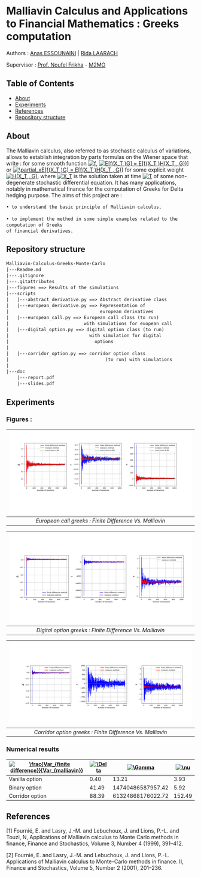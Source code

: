 # Malliavin Calculus and Applications to Financial Mathematics : Greeks computation 

Authors : [Anas ESSOUNAINI](https://www.linkedin.com/in/anas-essounaini-b7514014a/) | [Rida LAARACH](https://www.linkedin.com/in/rida-laarach/?originalSubdomain=fr)

Supervisor : [Prof. Noufel Frikha](https://www.lpsm.paris/pageperso/frikha/) - [M2MO](https://masterfinance.math.univ-paris-diderot.fr/)

## Table of Contents

- [About](#about)
- [Experiments](#res)
- [References](#ref)
- [Repository structure](#repo)

## About <a name = "about"></a>

The Malliavin calculus, also referred to as stochastic calculus of variations, allows to establish
integration by parts formulas on the Wiener space that write : for some smooth function <a href="https://www.codecogs.com/eqnedit.php?latex=f" target="_blank"><img src="https://latex.codecogs.com/gif.latex?f" title="f" /></a>,
<a href="https://www.codecogs.com/eqnedit.php?latex=E[f(X_T&space;)G]&space;=&space;E[f(X_T&space;)H(X_T&space;,&space;G))]" target="_blank"><img src="https://latex.codecogs.com/gif.latex?E[f(X_T&space;)G]&space;=&space;E[f(X_T&space;)H(X_T&space;,&space;G))]" title="E[f(X_T )G] = E[f(X_T )H(X_T , G))]" /></a> or <a href="https://www.codecogs.com/eqnedit.php?latex=\partial_xE[f(X_T&space;)G]&space;=&space;E[f(X_T&space;)H(X_T&space;,&space;G)]" target="_blank"><img src="https://latex.codecogs.com/gif.latex?\partial_xE[f(X_T&space;)G]&space;=&space;E[f(X_T&space;)H(X_T&space;,&space;G)]" title="\partial_xE[f(X_T )G] = E[f(X_T )H(X_T , G)]" /></a> for some explicit
weight <a href="https://www.codecogs.com/eqnedit.php?latex=H(X_T&space;,&space;G)" target="_blank"><img src="https://latex.codecogs.com/gif.latex?H(X_T&space;,&space;G)" title="H(X_T , G)" /></a>, where <a href="https://www.codecogs.com/eqnedit.php?latex=X_T" target="_blank"><img src="https://latex.codecogs.com/gif.latex?X_T" title="X_T" /></a> is the solution taken at time <a href="https://www.codecogs.com/eqnedit.php?latex=T" target="_blank"><img src="https://latex.codecogs.com/gif.latex?T" title="T" /></a> of some non-degenerate stochastic
differential equation. It has many applications, notably in mathematical finance for the computation of Greeks for Delta hedging purpose.
The aims of this project are :

    • to understand the basic principle of Malliavin calculus,

    • to implement the method in some simple examples related to the computation of Greeks
    of financial derivatives.

## Repository structure <a name = "repo"></a>

```
Malliavin-Calculus-Greeks-Monte-Carlo
|---Readme.md
|---.gitignore
|---.gitattributes
|---figures ==> Results of the simulations
|---scripts
|   |---abstract_derivative.py ==> Abstract derivative class
|   |---european_derivative.py ==> Representation of 
|                                  european derivatives
|   |---european_call.py ==> European call class (to run)
|                            with simulations for euopean call
|   |---digital_option.py ==> digital option class (to run)
|                              with simulation for digital  
|                                options
|   
|   |---corridor_option.py ==> corridor option class 
|                                    (to run) with simulations
|
|---doc
    |---report.pdf
    |---slides.pdf
```

## Experiments <a name = "res"></a>

### Figures : 

| ![european_call.png](figures/european_call.png) | 
|:--:| 
| *European call greeks : Finite Difference Vs. Malliavin* |

| ![digital_call.png](figures/digital_option.png) | 
|:--:| 
| *Digital option greeks : Finite Difference Vs. Malliavin* |

| ![european_call.png](figures/corridor_option.png) | 
|:--:| 
| *Corridor option greeks : Finite Difference Vs. Malliavin* |



### Numerical results



| <a href="https://www.codecogs.com/eqnedit.php?latex=\frac{Var_{finite&space;difference}}{Var_{malliavin}}" target="_blank"><img src="https://latex.codecogs.com/gif.latex?\frac{Var_{finite&space;difference}}{Var_{malliavin}}" title="\frac{Var_{finite difference}}{Var_{malliavin}}" /></a>| <a href="https://www.codecogs.com/eqnedit.php?latex=\Delta" target="_blank"><img src="https://latex.codecogs.com/gif.latex?\Delta" title="\Delta" /></a> | <a href="https://www.codecogs.com/eqnedit.php?latex=\Gamma" target="_blank"><img src="https://latex.codecogs.com/gif.latex?\Gamma" title="\Gamma" /></a>| <a href="https://www.codecogs.com/eqnedit.php?latex=\nu" target="_blank"><img src="https://latex.codecogs.com/gif.latex?\nu" title="\nu" /></a> |
|---------------------------------------------|----------|-------------------|---------|
| Vanilla option                              | 0.40     | 13.21             | 3.93    |
| Binary option                               | 41.49    | 14740486587957.42 | 5.92    |
| Corridor option                             | 88.39    | 61324868176022.72 | 152.49  |

## References <a name = "ref"></a>

[1] Fournié, E. and Lasry, J.-M. and Lebuchoux, J. and Lions, P.-L. and Touzi, N, Applications
of Malliavin calculus to Monte Carlo methods in finance, Finance and Stochastics, Volume 3,
Number 4 (1999), 391–412.

[2] Fournié, E. and Lasry, J.-M. and Lebuchoux, J. and Lions, P.-L. Applications of Malliavin
calculus to Monte-Carlo methods in finance. II, Finance and Stochastics, Volume 5, Number 2
(2001), 201–236.

